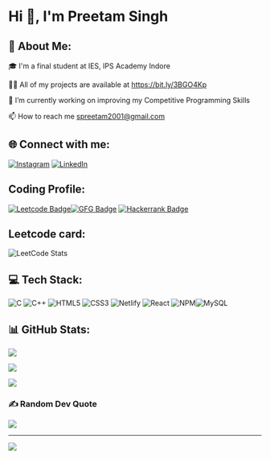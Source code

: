 
# Hi 👋, I'm Preetam Singh



## 💫 About Me:
🎓 I'm a final student at IES, IPS Academy Indore

👨‍💻 All of my projects are available at https://bit.ly/3BGO4Kp

🔭 I’m currently working on improving my Competitive Programming Skills

📫 How to reach me spreetam2001@gmail.com


## 🌐 Connect with me:
[![Instagram](https://img.shields.io/badge/Instagram-%23E4405F.svg?logo=Instagram&logoColor=white)](https://instagram.com/preetamsingh_18) [![LinkedIn](https://img.shields.io/badge/LinkedIn-%230077B5.svg?logo=linkedin&logoColor=white)](https://linkedin.com/in/preetamsingh18) 

## Coding Profile:

[![Leetcode Badge](https://img.shields.io/badge/-Preetam_Singh-black?style=plastic&logo=Leetcode&link=https://leetcode.com/preetam1812/)](https://leetcode.com/preetam1812/)[![GFG Badge](https://img.shields.io/badge/-Preetam_Singh-black?style=plastic&logo=GeeksforGeeks&link=https://auth.geeksforgeeks.org/user/preetamsingh18/)](https://auth.geeksforgeeks.org/user/preetamsingh18/)
[![Hackerrank Badge](https://img.shields.io/badge/-Preetam_Singh-black?style=plastic&logo=Hackerrank&link=https://www.hackerrank.com/preetamsingh18/)](https://www.hackerrank.com/preetamsingh18/)

## Leetcode card:
![LeetCode Stats](https://leetcard.jacoblin.cool/preetam1812?theme=unicorn&font=Electrolize&ext=contest)

## 💻 Tech Stack:
![C](https://img.shields.io/badge/c-%2300599C.svg?style=plastic&logo=c&logoColor=white) ![C++](https://img.shields.io/badge/c++-%2300599C.svg?style=plastic&logo=c%2B%2B&logoColor=white) ![HTML5](https://img.shields.io/badge/html5-%23E34F26.svg?style=plastic&logo=html5&logoColor=white) ![CSS3](https://img.shields.io/badge/css3-%231572B6.svg?style=plastic&logo=css3&logoColor=white) ![Netlify](https://img.shields.io/badge/netlify-%23000000.svg?style=plastic&logo=netlify&logoColor=#00C7B7) ![React](https://img.shields.io/badge/react-%2320232a.svg?style=plastic&logo=react&logoColor=%2361DAFB) ![NPM](https://img.shields.io/badge/NPM-%23000000.svg?style=plastic&logo=npm&logoColor=white)![MySQL](https://img.shields.io/badge/mysql-%2300f.svg?style=plastic&logo=mysql&logoColor=white)
## 📊 GitHub Stats:
![](https://github-readme-stats.vercel.app/api?username=preetamsingh18&theme=dark&hide_border=false&include_all_commits=true&count_private=true)

![](https://github-readme-streak-stats.herokuapp.com/?user=preetamsingh18&theme=dark&hide_border=false)

![](https://github-readme-stats.vercel.app/api/top-langs/?username=preetamsingh18&theme=dark&hide_border=false&include_all_commits=true&count_private=true&layout=compact)



### ✍️ Random Dev Quote
![](https://quotes-github-readme.vercel.app/api?type=vetical&theme=radical)

---
![](https://komarev.com/ghpvc/?username=preetamsingh18&style=flat-square)


